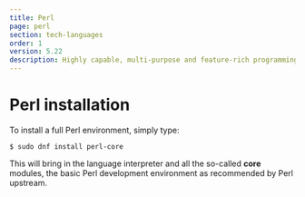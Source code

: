 ```yaml
---
title: Perl
page: perl
section: tech-languages
order: 1
version: 5.22
description: Highly capable, multi-purpose and feature-rich programming language.
---
```


# Perl installation

To install a full Perl environment, simply type:

```
$ sudo dnf install perl-core
```

This will bring in the language interpreter and all the so-called **core** modules, the basic Perl development environment as recommended by Perl upstream.
